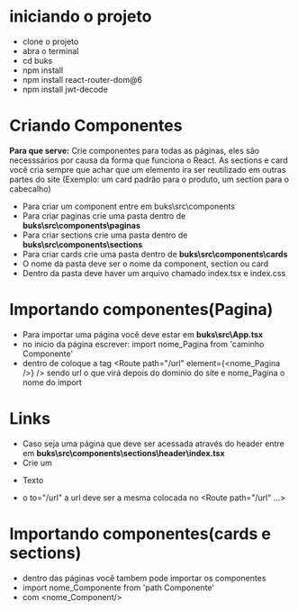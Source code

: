 # iniciando o projeto
- clone o projeto
- abra o terminal
- cd buks
- npm install
- npm install react-router-dom@6
- npm install jwt-decode


# Criando Componentes
**Para que serve:** Crie componentes para todas as páginas, eles são necesssários por causa da forma que funciona o React. As sections e card você cria sempre que achar que um elemento ira ser reutilizado em outras partes do  site (Exemplo: um card padrão para o produto, um section para o cabecalho)

- Para criar um component entre em buks\src\components
- Para criar paginas crie uma pasta dentro de  **buks\src\components\paginas** 
- Para criar sections crie uma pasta dentro de  **buks\src\components\sections** 
- Para criar cards crie uma pasta dentro de  **buks\src\components\cards** 
- O nome da pasta deve ser o nome da component, section ou card
- Dentro da pasta deve haver um arquivo chamado index.tsx e index.css



# Importando componentes(Pagina)
- Para importar uma página você deve estar em **buks\src\App.tsx** 
- no inicio da página escrever: import nome_Pagina from 'caminho Componente'
- dentro de <Routes></Routes> coloque a tag <Route path="/url" element={<nome_Pagina />} /> sendo url o que virá depois do dominio do site e nome_Pagina o nome do import

# Links
- Caso seja uma página que deve ser acessada através do header entre em **buks\src\components\sections\header\index.tsx**
- Crie um <li><Link to="/url" className='texto t1 pag'><p>Texto</p></Link></li>
- o to="/url" a url deve ser a mesma colocada no <Route path="/url" ...>

# Importando componentes(cards e sections)
- dentro das páginas você tambem pode importar os componentes 
- import nome_Componente from 'path Componente'
- com <nome_Component/>
